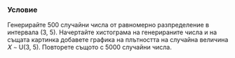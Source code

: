 ### Условие
Генерирайте 500 случайни числа от равномерно разпределение в интервала
(3, 5). Начертайте хистограма на генерираните числа и на същата картинка добавете графика на плътността на случайна величина 𝑋 ∼ U(3, 5). Повторете същото с 5000 случайни
числа.
